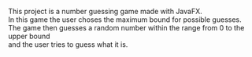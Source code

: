 This project is a number guessing game made with JavaFX. <br />
In this game the user choses the maximum bound for possible guesses. <br />
The game then guesses a random number within the range from 0 to the upper bound <br />
and the user tries to guess what it is. <br />
